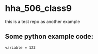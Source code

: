# hha_506_class9
this is a test repo as another example

## Some python example code:
```
variable = 123
```